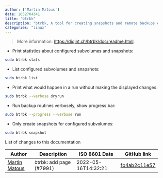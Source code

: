 ```yaml
---
author: ['Martin Matous']
date: 1652704341
title: "btrbk"
description: "btrbk, A tool for creating snapshots and remote backups of btrfs subvolumes."
categories: "linux"
---
```

> More information: <https://digint.ch/btrbk/doc/readme.html>.

- Print statistics about configured subvolumes and snapshots:

```bash
sudo btrbk stats
```

- List configured subvolumes and snapshots:

```bash
sudo btrbk list
```

- Print what would happen in a run without making the displayed changes:

```bash
sudo btrbk --verbose dryrun
```

- Run backup routines verbosely, show progress bar:

```bash
sudo btrbk --progress --verbose run
```

- Only create snapshots for configured subvolumes:

```bash
sudo btrbk snapshot
```
List of changes to this documentation


Author | Description | ISO 8601 Date | GitHub link
------|-----|-----|-----
[Martin Matous](mailto:18654729+mmatous@users.noreply.github.com) | btrbk: add page (#7991) | 2022-05-16T14:32:21 | [fb4ab2c11e57](https://github.com/tldr-pages/tldr/commit/fb4ab2c11e571b7d117f303c06295a0734336086)

